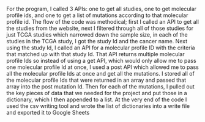 For the program, I called 3 APIs: one to get all studies, one to get molecular profile ids, and one to get a list of mutations according to that molecular profile id. The flow of the code was methodical; first I called an API to get all the studies from the website, next I filtered through all of those studies for just TCGA studies which narrowed down the sample size, in each of the studies in the TCGA study, I got the study Id and the cancer name. Next using the study Id, I called an API for a molecular profile ID with the criteria that matched up with that study Id. That API returns multiple molecular profile Ids so instead of using a get API, which would only allow me to pass one molecular profile Id at once, I used a post API which allowed me to pass all the molecular profile Ids at once and get all the mutations. I stored all of the molecular profile Ids that were returned in an array and passed that array into the post mutation Id. Then for each of the mutations, I pulled out the key pieces of data that we needed for the project and put those in a dictionary, which I then appended to a list. At the very end of the code I used the csv writing tool and wrote the list of dictionaries into a write file and exported it to Google Sheets
